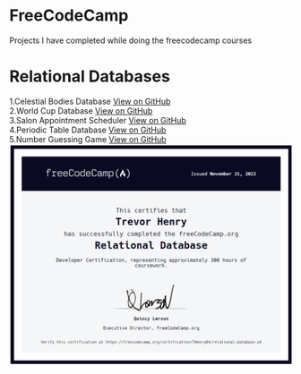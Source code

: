 # FreeCodeCamp
Projects I have completed while doing the freecodecamp courses

# Relational Databases   
1.Celestial Bodies Database  [View on GitHub](https://github.com/TrevorHenry05/FreeCodeCamp/tree/main/Relational%20Databases/Celestial%20Bodies%20Database)  
2.World Cup Database  [View on GitHub](https://github.com/TrevorHenry05/FreeCodeCamp/tree/main/Relational%20Databases/WorldCup%20Database)  
3.Salon Appointment Scheduler  [View on GitHub](https://github.com/TrevorHenry05/FreeCodeCamp/tree/main/Relational%20Databases/SalonAppointmentScheduler)  
4.Periodic Table Database  [View on GitHub](https://github.com/TrevorHenry05/FreeCodeCamp/tree/main/Relational%20Databases/PeriodicTableDatabase)  
5.Number Guessing Game  [View on GitHub](https://github.com/TrevorHenry05/FreeCodeCamp/tree/main/Relational%20Databases/number_guessing_game)  
![GitHub Logo](/Certifications/Database_cert.PNG)  
